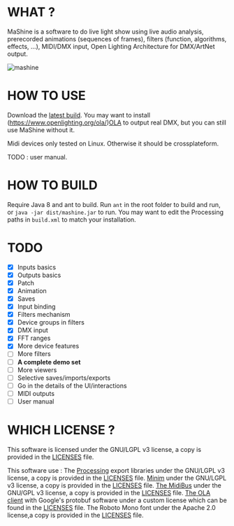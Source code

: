 # WHAT ?

MaShine is a software to do live light show  using live audio analysis, prerecorded animations (sequences of frames), filters (function, algorithms, effects, ...), MIDI/DMX input, Open Lighting Architecture for DMX/ArtNet output.

![mashine](https://cloud.githubusercontent.com/assets/321345/14266488/eed3cbbc-fac8-11e5-8db3-842b1792f12e.png)

# HOW TO USE 
Download the [latest build](https://github.com/procsynth/MaShine/blob/devel/dist/mashine.jar?raw=true). You may want to install (https://www.openlighting.org/ola/)[OLA](https://www.openlighting.org/ola/) to output real DMX, but you can still use MaShine without it.

Midi devices only tested on Linux. Otherwise it should be crossplateform.

TODO : user manual.

# HOW TO BUILD

Require Java 8 and ant to build. Run `ant` in the root folder to build and run, or `java -jar dist/mashine.jar` to run. You may want to edit the Processing paths in `build.xml` to match your installation.

# TODO

- [x] Inputs basics
- [x] Outputs basics
- [x] Patch
- [x] Animation
- [x] Saves
- [x] Input binding
- [x] Filters mechanism
- [x] Device groups in filters
- [x] DMX input
- [x] FFT ranges
- [x] More device features
- [ ] More filters
- [ ] __A complete demo set__
- [ ] More viewers
- [ ] Selective saves/imports/exports
- [ ] Go in the details of the UI/interactions
- [ ] MIDI outputs
- [ ] User manual

# WHICH LICENSE ?

This software is licensed under the GNU/LGPL v3 license, a copy is provided in the [LICENSES][licenses] file.

This software use :
The [Processing](https://processing.org) export libraries under the GNU/LGPL v3 license, a copy is provided in the [LICENSES][licenses] file.
[Minim](http://code.compartmental.net/tools/minim/) under the GNU/LGPL v3 license, a copy is provided in the [LICENSES][licenses] file.
[The MidiBus](http://www.smallbutdigital.com/themidibus.php) under the GNU/GPL v3 license, a copy is provided in the [LICENSES][licenses] file.
[The OLA client](https://www.openlighting.org/ola/) with Google's protobuf software under a custom license which can be found in the [LICENSES][licenses] file.
The Roboto Mono font under the Apache 2.0 license,a copy is provided in the [LICENSES][licenses] file.

[licenses]: https://github.com/procsynth/MaShine/blob/master/LICENSES "Licenses file"
